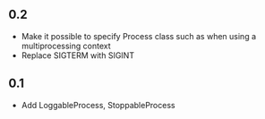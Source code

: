 ## 0.2

- Make it possible to specify Process class such as when using a multiprocessing context
- Replace SIGTERM with SIGINT

## 0.1

- Add LoggableProcess, StoppableProcess
